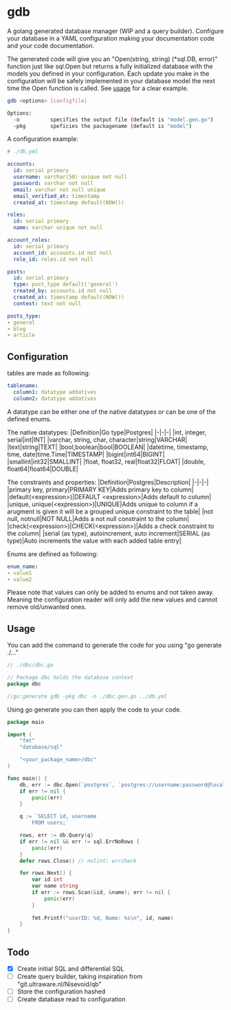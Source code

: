 # gdb
A golang generated database manager (WIP and a query builder).
Configure your database in a YAML configuration making your documentation code and your code documentation.

The generated code will give you an "Open(string, string) (\*sql.DB, error)" function just like sql.Open but 
returns a fully initialized database with the models you defined in your configuration.
Each update you make in the configuration will be safely implemented in your database model the next time the Open function is called.
See [usage](#usage) for a clear example.

```sh
gdb <options> [configfile]

Options:
  -o          specifies the output file (default is "model.gen.go")
  -pkg        speficies the packagename (default is "model")
```


A configuration example:
```yaml
# ./db.yml

accounts:
  id: serial primary
  username: varchar(50) unique not null
  password: varchar not null
  email: varchar not null unique
  email_verified_at: timestamp
  created_at: timestamp default(NOW())

roles:
  id: serial primary
  name: varchar unique not null

account_roles:
  id: serial primary
  account_id: accounts.id not null
  role_id: roles.id not null

posts:
  id: serial primary
  type: post_type default('general')
  created_by: accounts.id not null
  created_at: timestamp default(NOW())
  context: text not null

posts_type:
- general
- blog
- article
```

## Configuration
tables are made as following:
```yaml
tablename:
  column1: datatype addatives
  column2: datatype addatives
```
A datatype can be either one of the native datatypes or can be one of the defined enums.

The native datatypes:
|Definition|Go type|Postgres|
|-|-|-|
|int, integer, serial|int|INT|
|varchar, string, char, character|string|VARCHAR|
|text|string|TEXT|
|bool,boolean|bool|BOOLEAN|
|datetime, timestamp, time, date|time.Time|TIMESTAMP|
|bigint|int64|BIGINT|
|smallint|int32|SMALLINT|
|float, float32, real|float32|FLOAT|
|double, float64|float64|DOUBLE|

The constraints and properties:
|Definition|Postgres|Description|
|-|-|-|
|primary key, primary|PRIMARY KEY|Adds primary key to column|
|default(\<expression\>)|DEFAULT \<expression\>|Adds default to column|
|unique, unique(\<expression\>)|UNIQUE|Adds unique to column if a arugment is given it will be a grouped unique constraint to the table|
|not null, notnull|NOT NULL|Adds a not null constraint to the column|
|check(\<expression\>)|CHECK(\<expression\>)|Adds a check constraint to the column|
|serial (as type), autoincrement, auto increment|SERIAL (as type)|Auto increments the value with each added table entry|

Enums are defined as following:
```yaml
enum_name:
- value1
- value2
```
Please note that values can only be added to enums and not taken away.
Meaning the configuration reader will only add the new values and cannot remove old/unwanted ones.

## Usage
You can add the command to generate the code for you using "go generate ./..."
```go
// ./dbc/dbc.go

// Package dbc holds the database context
package dbc

//go:generate gdb -pkg dbc -o ./dbc.gen.go ../db.yml
```

Using go generate you can then apply the code to your code.

```go
package main

import (
	"fmt"
	"database/sql"

	"<your_package_name>/dbc"
)

func main() {
	db, err := dbc.Open(`postgres`, `postgres://username:password@localhost:5432/dbname?sslmode=disable`)
	if err != nil {
		panic(err)
	}

	q := `SELECT id, username
		FROM users;`

	rows, err := db.Query(q)
	if err != nil && err != sql.ErrNoRows {
		panic(err)
	}
	defer rows.Close() // nolint: errcheck

	for rows.Next() {
		var id int
		var name string
		if err := rows.Scan(&id, &name); err != nil {
			panic(err)
		}
		
		fmt.Printf("userID: %d, Name: %s\n", id, name)
	}
}

```

## Todo
- [x] Create initial SQL and differential SQL
- [ ] Create query builder, taking inspiration from "git.ultraware.nl/Nisevoid/qb"
- [ ] Store the configuration hashed
- [ ] Create database read to configuration

